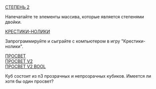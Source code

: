 [СТЕПЕНЬ 2](https://github.com/repinnick/devIncHomework/tree/main/21.01.2021/homework/degree_2.cpp) <p>Напечатайте те элементы массива, которые является степенями двойки.</p> 

[КРЕСТИКИ-НОЛИКИ](https://github.com/repinnick/devIncHomework/tree/main/21.01.2021/homework/tic_tac_toe.cpp) <p>Запрограммируйте и сыграйте с компьютером в игру "Крестики-нолики".</p>

[ПРОСВЕТ](https://github.com/repinnick/devIncHomework/tree/main/21.01.2021/homework/cube_ray.cpp) \
[ПРОСВЕТ V2](https://github.com/repinnick/devIncHomework/tree/main/21.01.2021/homework/cube_ray_v2_without_bool.cpp) \
[ПРОСВЕТ V2 BOOL](https://github.com/repinnick/devIncHomework/tree/main/21.01.2021/homework/cube_ray_v2_bool.cpp)
<p>Куб состоит из n3 прозрачных и непрозрачных кубиков. Имеется ли хотя бы один просвет?</p>